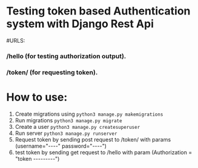 # Testing token based Authentication system with Django Rest Api

#URLS:

### /hello (for testing authorization output).
### /token/ (for requesting token).


# How to use:
1. Create migrations using ```python3 manage.py makemigrations```
2. Run migrations ```python3 manage.py migrate```
3. Create a user ```python3 manage.py createsuperuser```
4. Run server ```python3 manage.py runserver```
5. Request token by sending post request to /token/ with params (username="----" password="----")
6. test token by sending get request to /hello with param (Authorization = "token ---------")


